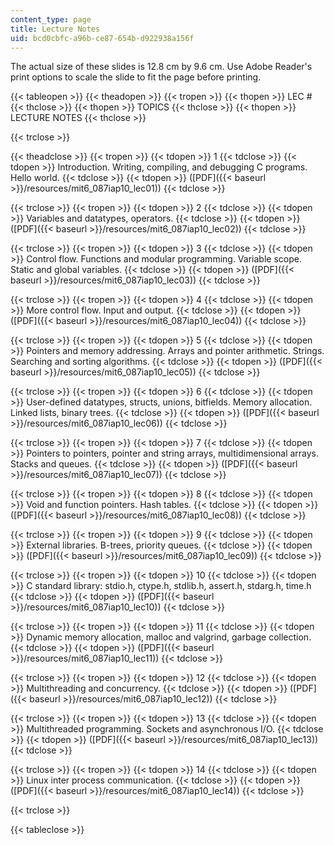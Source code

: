 ```yaml
---
content_type: page
title: Lecture Notes
uid: bcd0cbfc-a96b-ce87-654b-d922938a156f
---
```


The actual size of these slides is 12.8 cm by 9.6 cm. Use Adobe Reader's print options to scale the slide to fit the page before printing.

{{< tableopen >}}
{{< theadopen >}}
{{< tropen >}}
{{< thopen >}}
LEC #
{{< thclose >}}
{{< thopen >}}
TOPICS
{{< thclose >}}
{{< thopen >}}
LECTURE NOTES
{{< thclose >}}

{{< trclose >}}

{{< theadclose >}}
{{< tropen >}}
{{< tdopen >}}
1
{{< tdclose >}}
{{< tdopen >}}
Introduction. Writing, compiling, and debugging C programs. Hello world.
{{< tdclose >}}
{{< tdopen >}}
([PDF]({{< baseurl >}}/resources/mit6_087iap10_lec01))
{{< tdclose >}}

{{< trclose >}}
{{< tropen >}}
{{< tdopen >}}
2
{{< tdclose >}}
{{< tdopen >}}
Variables and datatypes, operators.
{{< tdclose >}}
{{< tdopen >}}
([PDF]({{< baseurl >}}/resources/mit6_087iap10_lec02))
{{< tdclose >}}

{{< trclose >}}
{{< tropen >}}
{{< tdopen >}}
3
{{< tdclose >}}
{{< tdopen >}}
Control flow. Functions and modular programming. Variable scope. Static and global variables.
{{< tdclose >}}
{{< tdopen >}}
([PDF]({{< baseurl >}}/resources/mit6_087iap10_lec03))
{{< tdclose >}}

{{< trclose >}}
{{< tropen >}}
{{< tdopen >}}
4
{{< tdclose >}}
{{< tdopen >}}
More control flow. Input and output.
{{< tdclose >}}
{{< tdopen >}}
([PDF]({{< baseurl >}}/resources/mit6_087iap10_lec04))
{{< tdclose >}}

{{< trclose >}}
{{< tropen >}}
{{< tdopen >}}
5
{{< tdclose >}}
{{< tdopen >}}
Pointers and memory addressing. Arrays and pointer arithmetic. Strings. Searching and sorting algorithms.
{{< tdclose >}}
{{< tdopen >}}
([PDF]({{< baseurl >}}/resources/mit6_087iap10_lec05))
{{< tdclose >}}

{{< trclose >}}
{{< tropen >}}
{{< tdopen >}}
6
{{< tdclose >}}
{{< tdopen >}}
User-defined datatypes, structs, unions, bitfields. Memory allocation. Linked lists, binary trees.
{{< tdclose >}}
{{< tdopen >}}
([PDF]({{< baseurl >}}/resources/mit6_087iap10_lec06))
{{< tdclose >}}

{{< trclose >}}
{{< tropen >}}
{{< tdopen >}}
7
{{< tdclose >}}
{{< tdopen >}}
Pointers to pointers, pointer and string arrays, multidimensional arrays. Stacks and queues.
{{< tdclose >}}
{{< tdopen >}}
([PDF]({{< baseurl >}}/resources/mit6_087iap10_lec07))
{{< tdclose >}}

{{< trclose >}}
{{< tropen >}}
{{< tdopen >}}
8
{{< tdclose >}}
{{< tdopen >}}
Void and function pointers. Hash tables.
{{< tdclose >}}
{{< tdopen >}}
([PDF]({{< baseurl >}}/resources/mit6_087iap10_lec08))
{{< tdclose >}}

{{< trclose >}}
{{< tropen >}}
{{< tdopen >}}
9
{{< tdclose >}}
{{< tdopen >}}
External libraries. B-trees, priority queues.
{{< tdclose >}}
{{< tdopen >}}
([PDF]({{< baseurl >}}/resources/mit6_087iap10_lec09))
{{< tdclose >}}

{{< trclose >}}
{{< tropen >}}
{{< tdopen >}}
10
{{< tdclose >}}
{{< tdopen >}}
C standard library: stdio.h, ctype.h, stdlib.h, assert.h, stdarg.h, time.h
{{< tdclose >}}
{{< tdopen >}}
([PDF]({{< baseurl >}}/resources/mit6_087iap10_lec10))
{{< tdclose >}}

{{< trclose >}}
{{< tropen >}}
{{< tdopen >}}
11
{{< tdclose >}}
{{< tdopen >}}
Dynamic memory allocation, malloc and valgrind, garbage collection.
{{< tdclose >}}
{{< tdopen >}}
([PDF]({{< baseurl >}}/resources/mit6_087iap10_lec11))
{{< tdclose >}}

{{< trclose >}}
{{< tropen >}}
{{< tdopen >}}
12
{{< tdclose >}}
{{< tdopen >}}
Multithreading and concurrency.
{{< tdclose >}}
{{< tdopen >}}
([PDF]({{< baseurl >}}/resources/mit6_087iap10_lec12))
{{< tdclose >}}

{{< trclose >}}
{{< tropen >}}
{{< tdopen >}}
13
{{< tdclose >}}
{{< tdopen >}}
Multithreaded programming. Sockets and asynchronous I/O.
{{< tdclose >}}
{{< tdopen >}}
([PDF]({{< baseurl >}}/resources/mit6_087iap10_lec13))
{{< tdclose >}}

{{< trclose >}}
{{< tropen >}}
{{< tdopen >}}
14
{{< tdclose >}}
{{< tdopen >}}
Linux inter process communication.
{{< tdclose >}}
{{< tdopen >}}
([PDF]({{< baseurl >}}/resources/mit6_087iap10_lec14))
{{< tdclose >}}

{{< trclose >}}

{{< tableclose >}}